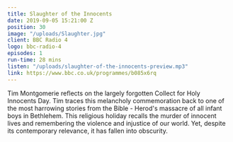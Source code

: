 ```yaml
---
title: Slaughter of the Innocents
date: 2019-09-05 15:21:00 Z
position: 30
image: "/uploads/Slaughter.jpg"
client: BBC Radio 4
logo: bbc-radio-4
episodes: 1
run-time: 28 mins
listen: "/uploads/slaughter-of-the-innocents-preview.mp3"
link: https://www.bbc.co.uk/programmes/b085x6rq
---
```


Tim Montgomerie reflects on the largely forgotten Collect for Holy Innocents Day. Tim traces this melancholy commemoration back to one of the most harrowing stories from the Bible - Herod's massacre of all infant boys in Bethlehem. This religious holiday recalls the murder of innocent lives and remembering the violence and injustice of our world. Yet, despite its contemporary relevance, it has fallen into obscurity.